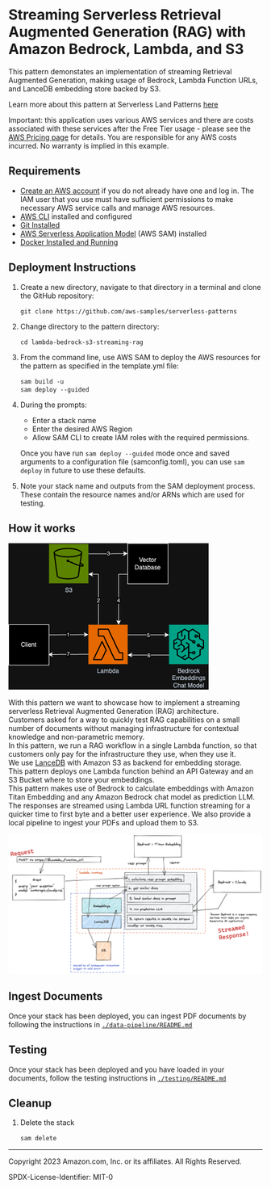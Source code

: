 # Streaming Serverless Retrieval Augmented Generation (RAG) with Amazon Bedrock, Lambda, and S3

This pattern demonstates an implementation of streaming Retrieval Augmented Generation, making usage of Bedrock, Lambda Function URLs, and LanceDB embedding store backed by S3.

Learn more about this pattern at Serverless Land Patterns [here](https://github.com/aws-samples/serverless-patterns/tree/main/lambda-bedrock-s3-streaming-rag)

Important: this application uses various AWS services and there are costs associated with these services after the Free Tier usage - please see the [AWS Pricing page](https://aws.amazon.com/pricing/) for details. You are responsible for any AWS costs incurred. No warranty is implied in this example.

## Requirements

* [Create an AWS account](https://portal.aws.amazon.com/gp/aws/developer/registration/index.html) if you do not already have one and log in. The IAM user that you use must have sufficient permissions to make necessary AWS service calls and manage AWS resources.
* [AWS CLI](https://docs.aws.amazon.com/cli/latest/userguide/install-cliv2.html) installed and configured
* [Git Installed](https://git-scm.com/book/en/v2/Getting-Started-Installing-Git)
* [AWS Serverless Application Model](https://docs.aws.amazon.com/serverless-application-model/latest/developerguide/serverless-sam-cli-install.html) (AWS SAM) installed
* [Docker Installed and Running](https://docs.aws.amazon.com/serverless-application-model/latest/developerguide/install-docker.html)

## Deployment Instructions

1. Create a new directory, navigate to that directory in a terminal and clone the GitHub repository:
    ``` 
    git clone https://github.com/aws-samples/serverless-patterns
    ```
1. Change directory to the pattern directory:
    ```
    cd lambda-bedrock-s3-streaming-rag
    ```
1. From the command line, use AWS SAM to deploy the AWS resources for the pattern as specified in the template.yml file:
    ```
    sam build -u
    sam deploy --guided
    ```
1. During the prompts:
    * Enter a stack name
    * Enter the desired AWS Region
    * Allow SAM CLI to create IAM roles with the required permissions.

    Once you have run `sam deploy --guided` mode once and saved arguments to a configuration file (samconfig.toml), you can use `sam deploy` in future to use these defaults.

1. Note your stack name and outputs from the SAM deployment process. These contain the resource names and/or ARNs which are used for testing.

## How it works
![high level diagram](./assets/StreamingServerlessRAG.png)

With this pattern we want to showcase how to implement a streaming serverless Retrieval Augmented Generation (RAG) architecture.  
Customers asked for a way to quickly test RAG capabilities on a small number of documents without managing infrastructure for contextual knowledge and non-parametric memory.  
In this pattern, we run a RAG workflow in a single Lambda function, so that customers only pay for the infrastructure they use, when they use it.  
We use [LanceDB](https://lancedb.com/) with Amazon S3 as backend for embedding storage.  
This pattern deploys one Lambda function behind an API Gateway and an S3 Bucket where to store your embeddings.  
This pattern makes use of Bedrock to calculate embeddings with Amazon Titan Embedding and any Amazon Bedrock chat model as prediction LLM. 
The responses are streamed using Lambda URL function streaming for a quicker time to first byte and a better user experience.
We also provide a local pipeline to ingest your PDFs and upload them to S3.

![Full architecture](./assets/full-architecture.png)

## Ingest Documents
Once your stack has been deployed, you can ingest PDF documents by following the instructions in [`./data-pipeline/README.md`](./data-pipeline/README.md)

## Testing
Once your stack has been deployed and you have loaded in your documents, follow the testing instructions in [`./testing/README.md`](./testing/README.md)

## Cleanup
 
1. Delete the stack
    ```bash
    sam delete
    ```

----
Copyright 2023 Amazon.com, Inc. or its affiliates. All Rights Reserved.

SPDX-License-Identifier: MIT-0